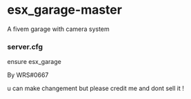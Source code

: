# esx_garage-master
A fivem garage with camera system

### server.cfg ###

ensure esx_garage


By WRS#0667 

u can make changement but please credit me and dont sell it !
